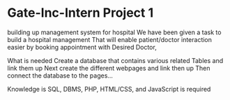 # Gate-Inc-Intern Project 1
building up management system for hospital
We have been given a task to build a hospital management
That will enable patient/doctor interaction easier by booking appointment with 
Desired Doctor,

What is needed
Create a database that contains various related 
Tables and link them up
Next create the different webpages and link then up
Then connect the database to the pages...

Knowledge is SQL, DBMS, PHP, HTML/CSS, and JavaScript
 is required
